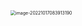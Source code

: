 <img src="https://typora-1309613071.cos.ap-shanghai.myqcloud.com/typora/image-20221017083913190.png" alt="image-20221017083913190" style="zoom:50%;" />